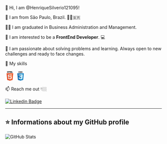 👋 Hi, I am @HenriqueSilverio121095!

📍 I am from São Paulo, Brazil. 👩🏼‍🇧🇷

👨‍🎓 I am graduated in Business Administration and Management.

👀 I am interested to be a <strong>FrontEnd Developer</strong>.  💻

💪 I am passionate about solving problems and learning. Always open to new challenges and ready to face changes.

🚀 My skills<br><br>
<code><img height="30" src="https://raw.githubusercontent.com/github/explore/80688e429a7d4ef2fca1e82350fe8e3517d3494d/topics/html/html.png" alt="HTML5"/></code>
<code><img height="30" src="https://raw.githubusercontent.com/github/explore/80688e429a7d4ef2fca1e82350fe8e3517d3494d/topics/css/css.png" alt="CSS"/></code>  
  
📫 Reach me out 👇🏼<br><br>
[![Linkedin Badge](https://img.shields.io/badge/-LinkedIn-blue?style=flat-square&logo=Linkedin&logoColor=white&link=https://www.linkedin.com/in//henrique-oliveira-1210/)](https://www.linkedin.com/in//henrique-oliveira-1210/)

---

## ⭐ Informations about my GitHub profile
![GitHub Stats](https://github-readme-stats.vercel.app/api?username=HenriqueSilverio121095&show_icons=true)
